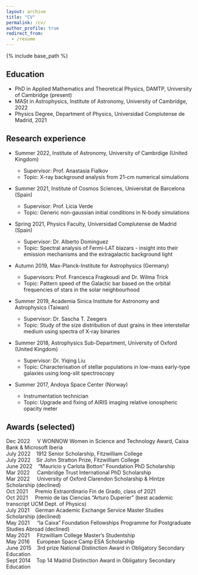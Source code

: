 ```yaml
---
layout: archive
title: "CV"
permalink: /cv/
author_profile: true
redirect_from:
  - /resume
---
```


{% include base_path %}

Education
---------

* PhD in Applied Mathematics and Theoretical Physics, DAMTP, University of Cambridge (present)
* MASt in Astrophysics, Institute of Astronomy, University of Cambridge, 2022
* Physics Degree, Department of Physics, Universidad Complutense de Madrid, 2021

Research experience
----------

* Summer 2022, Institute of Astronomy, University of Cambrdige (United Kingdom)
  * Supervisor: Prof. Anastasia Fialkov
  * Topic: X-ray background analysis from 21-cm numerical simulations

* Summer 2021, Institute of Cosmos Sciences, Universitat de Barcelona (Spain)
  * Supervisor: Prof. Licia Verde
  * Topic: Generic non-gaussian initial conditions in N-body simulations
  
* Spring 2021, Physics Faculty, Universidad Complutense de Madrid (Spain)
  * Supervisor: Dr. Alberto Dominguez
  * Topic: Spectral analysis of Fermi-LAT blazars - insight into their emission mechanisms and the extragalactic background light

* Autumn 2019, Max-Planck-Institute for Astrophysics (Germany)
  * Supervisors: Prof. Francesca Fragkoudi and Dr. Wilma Trick
  * Topic: Pattern speed of the Galactic bar based on the orbital frequencies of stars in the solar neighbourhood

* Summer 2019, Academia Sinica Institute for Astronomy and Astrophysics (Taiwan)
  * Supervisor: Dr. Sascha T. Zeegers
  * Topic: Study of the size distribution of dust grains in thee interstellar medium using spectra of X-ray binaries

* Summer 2018, Astrophysics Sub-Department, University of Oxford (United Kingdom)
  * Supervisor: Dr. Yiqing Liu
  * Topic: Characterisation of stellar populations in low-mass early-type galaxies using long-slit spectroscopy
  
* Summer 2017, Andoya Space Center (Norway)
  * Instrumentation technician
  * Topic: Upgrade and fixing of AIRIS imaging relative ionospheric opacity meter

Awards (selected)
---------

Dec 2022&nbsp;&nbsp;&nbsp;&nbsp;&nbsp;V WONNOW Women in Science and Technology Award, Caixa Bank & Microsoft Iberia  
July 2022&nbsp;&nbsp;&nbsp;&nbsp;1912 Senior Scholarship, Fitzwilliam College  
July 2022&nbsp;&nbsp;&nbsp;&nbsp;Sir John Stratton Prize, Fitzwilliam College  
June 2022&nbsp;&nbsp;&nbsp;&nbsp;“Mauricio y Carlota Botton” Foundation PhD Scholarship  
Mar 2022&nbsp;&nbsp;&nbsp;&nbsp;&nbsp;Cambridge Trust International PhD Scholarship  
Mar 2022&nbsp;&nbsp;&nbsp;&nbsp;&nbsp;University of Oxford Clarendon Scholarship & Hintze Scholarship (declined)  
Oct 2021&nbsp;&nbsp;&nbsp;&nbsp;&nbsp;Premio Extraordinario Fin de Grado, class of 2021  
Oct 2021&nbsp;&nbsp;&nbsp;&nbsp;&nbsp;Premio de las Ciencias “Arturo Duperier” (best academic transcript UCM Dept. of Physics)  
July 2021&nbsp;&nbsp;&nbsp;&nbsp;German Academic Exchange Service Master Studies Scholarship (declined)  
May 2021&nbsp;&nbsp;&nbsp;&nbsp;&nbsp;“la Caixa” Foundation Fellowships Programme for Postgraduate Studies Abroad (declined)  
May 2021&nbsp;&nbsp;&nbsp;&nbsp;&nbsp;Fitzwilliam College Master’s Studentship  
May 2016&nbsp;&nbsp;&nbsp;&nbsp;&nbsp;European Space Camp ESA Scholarship  
June 2015&nbsp;&nbsp;&nbsp;&nbsp;3rd prize National Distinction Award in Obligatory Secondary Education  
Sept 2014&nbsp;&nbsp;&nbsp;&nbsp;Top 14 Madrid Distinction Award in Obligatory Secondary Education  


<!-- Skills
======
* Skill 1
* Skill 2
  * Sub-skill 2.1
  * Sub-skill 2.2
  * Sub-skill 2.3
* Skill 3

Publications
======
  <ul>{% for post in site.publications %}
    {% include archive-single-cv.html %}
  {% endfor %}</ul>
  
Talks
======
  <ul>{% for post in site.talks %}
    {% include archive-single-talk-cv.html %}
  {% endfor %}</ul>
  
Teaching
======
  <ul>{% for post in site.teaching %}
    {% include archive-single-cv.html %}
  {% endfor %}</ul>
  
Service and leadership
======
* Currently signed in to 43 different slack teams -->
